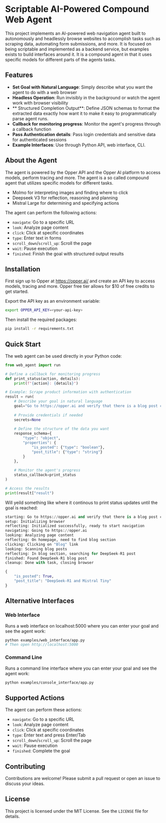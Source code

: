 # Scriptable AI-Powered Compound Web Agent

This project implements an AI-powered web navigation agent built to autonomously and headlessly browse websites to accomplish tasks such as scraping data, automating form submissions, and more. It is focused on being scriptable and implemented as a backend service, but examples exists to build interfaces around it. It is a compound agent in that it uses specific models for different parts of the agents tasks.

## Features

- **Set Goal with Natural Language**: Simply describe what you want the agent to do with a web browser
- **Headless Operation**: Run invisibly in the background or watch the agent work with browser visibility
- ** Structured Completion Output**: Define JSON schemas to format the extracted data exactly how want it to make it easy to programmatically parse agent runs. 
- **Callback for monitoring progress**: Monitor the agent's progress through a callback function
- **Pass Authentication details**: Pass login credentials and sensitive data for authenticated sessions
- **Example Interfaces**: Use through Python API, web interface, CLI.

## About the Agent

The agent is powered by the Opper API and the Opper AI platform to access models, perform tracing and more. The agent is a so called compound agent that utilizes specific models for different tasks.

* Molmo for interpreting images and finding where to click
* Deepseek V3 for reflection, reasoning and planning
* Mistral Large for determining and specifying actions

The agent can perform the following actions:
* `navigate`: Go to a specific URL
* `look`: Analyze page content
* `click`: Click at specific coordinates
* `type`: Enter text in forms 
* `scroll_down`/`scroll_up`: Scroll the page
* `wait`: Pause execution
* `finished`: Finish the goal with structured output results

## Installation

First sign up to Opper at https://opper.ai/ and create an API key to access models, tracing and more. Opper free tier allows for $10 of free credits to get started.

Export the API key as an environment variable:

```bash
export OPPER_API_KEY=<your-api-key>
```

Then install the required packages:

```bash
pip install -r requirements.txt
```

## Quick Start

The web agent can be used directly in your Python code:

```python
from web_agent import run

# Define a callback for monitoring progress
def print_status(action, details):
    print(f"{action}: {details}")

# Example: Scrape product information with authentication
result = run(
    # Describe your goal in natural language
    goal="Go to https://opper.ai and verify that there is a blog post covering DeepSeek-R1 there",
    
    # Provide credentials if needed
    secrets=None
    
    # Define the structure of the data you want
    response_schema={
        "type": "object",
        "properties": {
            "is_posted": {"type": "boolean"},
            "post_title": {"type": "string"}
        }
    },
    
    # Monitor the agent's progress
    status_callback=print_status
)

# Access the results
print(result["result") 
```

Will yeild something like where it continous to print status updates until the goal is reached:

```python
starting: Go to https://opper.ai and verify that there is a blog post covering DeepSeek-R1 there
setup: Initializing browser
reflecting: Initialized successfully, ready to start navigation
navigating: Going to https://opper.ai
looking: Analyzing page content
reflecting: On homepage, need to find blog section
clicking: Clicking on "Blog" link
looking: Scanning blog posts
reflecting: In blog section, searching for DeepSeek-R1 post
finished: Found DeepSeek-R1 blog post
cleanup: Done with task, closing browser

{
    "is_posted": True,
    "post_title": "DeepSeek-R1 and Mistral Tiny"
}
```

## Alternative Interfaces

### Web Interface

Runs a web interface on localhost:5000 where you can enter your goal and see the agent work:

```bash
python examples/web_interface/app.py
# Then open http://localhost:5000
```

### Command Line

Runs a command line interface where you can enter your goal and see the agent work:

```bash
python examples/console_interface/app.py
```


## Supported Actions

The agent can perform these actions:
- `navigate`: Go to a specific URL
- `look`: Analyze page content
- `click`: Click at specific coordinates
- `type`: Enter text and press Enter/Tab
- `scroll_down`/`scroll_up`: Scroll the page
- `wait`: Pause execution
- `finished`: Complete the goal

## Contributing

Contributions are welcome! Please submit a pull request or open an issue to discuss your ideas.

## License

This project is licensed under the MIT License. See the `LICENSE` file for details.